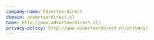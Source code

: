 ```yaml
---
company-name: Adverteerdirect
domain: adverteerdirect.nl
home: http://www.adverteerdirect.nl/
privacy-policy: http://www.adverteerdirect.nl/privacy/
---
```




